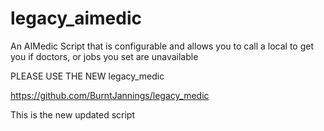 # legacy_aimedic
An AIMedic Script that is configurable and allows you to call a local to get you if doctors, or jobs you set are unavailable



PLEASE USE THE NEW legacy_medic

https://github.com/BurntJannings/legacy_medic

This is the new updated script
